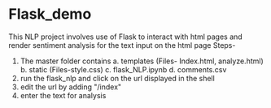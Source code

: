 # Flask_demo
This NLP project involves use of Flask to interact with html pages and render sentiment analysis for the text input on the html page
Steps-
1. The master folder contains
   a. templates (Files- Index.html, analyze.html)
   b. static (Files-style.css)
   c. flask_NLP.ipynb
   d. comments.csv
3. run the flask_nlp and click on the url displayed in the shell
4. edit the url by adding "/index"
5. enter the text for analysis
